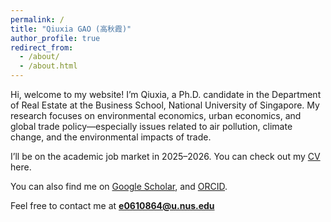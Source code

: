 ```yaml
---
permalink: /
title: "Qiuxia GAO (高秋霞)"
author_profile: true
redirect_from: 
  - /about/
  - /about.html
---
```


Hi, welcome to my website! I’m Qiuxia, a Ph.D. candidate in the Department of Real Estate at the Business School, National University of Singapore. My research focuses on environmental economics, urban economics, and global trade policy—especially issues related to air pollution, climate change, and the environmental impacts of trade.  

I’ll be on the academic job market in 2025–2026. You can check out my [CV](https://yourcvurl) here.  

You can also find me on [Google Scholar](https://scholar.google.com/citations?hl=en&user=bKLZ8yYAAAAJ&view_op=list_works&citft=2&email_for_op=e0610864%40u.nus.edu&gmla=AH8HC4yDZiZjenhypr5iHADseNAk9P0zSUhUcMdYZ9pgeBZw4qjwl1PxD-HEqMYe_Z9AAezYNHNRpr_iJGdPoA), and [ORCID](https://orcid.org/0000-0002-8679-9348).

Feel free to contact me at **e0610864@u.nus.edu**  


